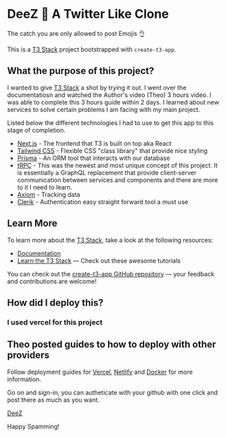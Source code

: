 # DeeZ 🥜 A Twitter Like Clone

The catch you are only allowed to post Emojis 👌

This is a [T3 Stack](https://create.t3.gg/) project bootstrapped with `create-t3-app`.

## What the purpose of this project?

I wanted to give [T3 Stack](https://create.t3.gg/) a shot by trying it out. I went over the documentatiosn and watched the Author's video (Theo) 3 hours video. I was able to complete this 3 hours guide within 2 days.
I learned about new services to solve certain problems I am facing with my main project.

Listed below the different technologies I had to use to get this app to this stage of completion.

- [Next.js](https://nextjs.org) - The frontend that T3 is built on top aka React
- [Tailwind CSS](https://tailwindcss.com) - Flexible CSS "class library" that provide nice styling
- [Prisma](https://prisma.io) - An ORM tool that interacts with our database
- [tRPC](https://trpc.io) - This was the newest and most unique concept of this project. It is essentially a GraphQL replacement that provide client-server communication between services and components and there are more to it I need to learn.
- [Axiom](https://axiom.co/) - Tracking data
- [Clerik](https://clerk.com/) - Authentication easy straight forward tool a must use

## Learn More

To learn more about the [T3 Stack](https://create.t3.gg/), take a look at the following resources:

- [Documentation](https://create.t3.gg/)
- [Learn the T3 Stack](https://create.t3.gg/en/faq#what-learning-resources-are-currently-available) — Check out these awesome tutorials

You can check out the [create-t3-app GitHub repository](https://github.com/t3-oss/create-t3-app) — your feedback and contributions are welcome!

## How did I deploy this?
### I used vercel for this project

## Theo posted guides to how to deploy with other providers

Follow deployment guides for [Vercel](https://create.t3.gg/en/deployment/vercel), [Netlify](https://create.t3.gg/en/deployment/netlify) and [Docker](https://create.t3.gg/en/deployment/docker) for more information.

Go on and sign-in, you can autheticate with your github with one click and post there as much as you want.

[DeeZ]([https://clerk.com/](https://deez-book.vercel.app/)https://deez-book.vercel.app/)

Happy Spamming!
